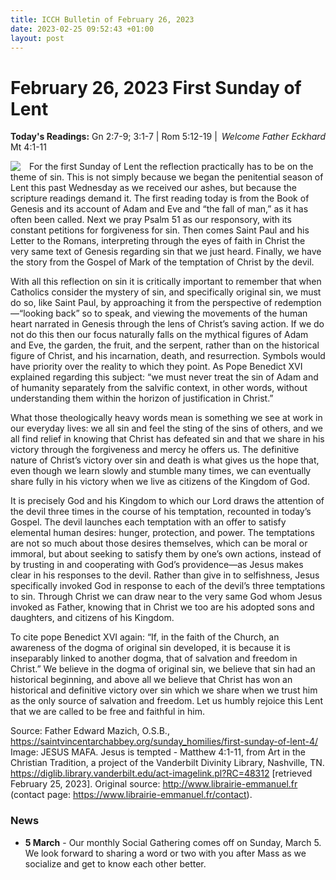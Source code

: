 ```yaml
---
title: ICCH Bulletin of February 26, 2023
date: 2023-02-25 09:52:43 +01:00
layout: post
---
```


# February 26, 2023 First Sunday of Lent
<span style="float: right"><em>Welcome Father Eckhard</em></span>
**Today's Readings:** Gn 2:7-9; 3:1-7 | Rom 5:12-19 | Mt 4:1-11


<img style="float: left; margin-right: 1em;" src="https://diglib.library.vanderbilt.edu/cdri/jpeg/Mafa042.jpg">

For the first Sunday of Lent the reflection practically has to be on the theme of sin. This is not simply because we began the penitential season of Lent this past Wednesday as we received our ashes, but because the scripture readings demand it. The first reading today is from the Book of Genesis and its account of Adam and Eve and “the fall of man,” as it has often been called. Next we pray Psalm 51 as our responsory, with its constant petitions for forgiveness for sin. Then comes Saint Paul and his Letter to the Romans, interpreting through the eyes of faith in Christ the very same text of Genesis regarding sin that we just heard. Finally, we have the story from the Gospel of Mark of the temptation of Christ by the devil.

With all this reflection on sin it is critically important to remember that when Catholics consider the mystery of sin, and specifically original sin, we must do so, like Saint Paul, by approaching it from the perspective of redemption—“looking back” so to speak, and viewing the movements of the human heart narrated in Genesis through the lens of Christ’s saving action. If we do not do this then our focus naturally falls on the mythical figures of Adam and Eve, the garden, the fruit, and the serpent, rather than on the historical figure of Christ, and his incarnation, death, and resurrection.  Symbols would have priority over the reality to which they point. As Pope Benedict XVI explained regarding this subject: “we must never treat the sin of Adam and of humanity separately from the salvific context, in other words, without understanding them within the horizon of justification in Christ.”

What those theologically heavy words mean is something we see at work in our everyday lives: we all sin and feel the sting of the sins of others, and we all find relief in knowing that Christ has defeated sin and that we share in his victory through the forgiveness and mercy he offers us. The definitive nature of Christ’s victory over sin and death is what gives us the hope that, even though we learn slowly and stumble many times, we can eventually share fully in his victory when we live as citizens of the Kingdom of God.

It is precisely God and his Kingdom to which our Lord draws the attention of the devil three times in the course of his temptation, recounted in today’s Gospel. The devil launches each temptation with an offer to satisfy elemental human desires: hunger, protection, and power. The temptations are not so much about those desires themselves, which can be moral or immoral, but about seeking to satisfy them by one’s own actions, instead of by trusting in and cooperating with God’s providence—as Jesus makes clear in his responses to the devil. Rather than give in to selfishness, Jesus specifically invoked God in response to each of the devil’s three temptations to sin. Through Christ we can draw near to the very same God whom Jesus invoked as Father, knowing that in Christ we too are his adopted sons and daughters, and citizens of his Kingdom.

To cite pope Benedict XVI again: “If, in the faith of the Church, an awareness of the dogma of original sin developed, it is because it is inseparably linked to another dogma, that of salvation and freedom in Christ.” We believe in the dogma of original sin, we believe that sin had an historical beginning, and above all we believe that Christ has won an historical and definitive victory over sin which we share when we trust him as the only source of salvation and freedom. Let us humbly rejoice this Lent that we are called to be free and faithful in him.

Source: Father Edward Mazich, O.S.B., https://saintvincentarchabbey.org/sunday_homilies/first-sunday-of-lent-4/
Image: JESUS MAFA. Jesus is tempted - Matthew 4:1-11, from Art in the Christian Tradition, a project of the Vanderbilt Divinity Library, Nashville, TN. https://diglib.library.vanderbilt.edu/act-imagelink.pl?RC=48312 [retrieved February 25, 2023]. Original source: http://www.librairie-emmanuel.fr (contact page: https://www.librairie-emmanuel.fr/contact).

### News 

* **5 March** - Our monthly Social Gathering comes off on Sunday, March 5. We look forward to sharing a word or two with you after Mass as we socialize and get to know each other better.

